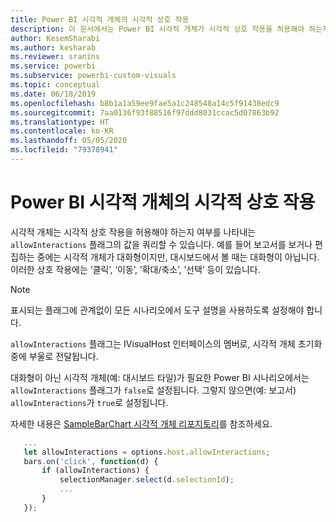 ```yaml
---
title: Power BI 시각적 개체의 시각적 상호 작용
description: 이 문서에서는 Power BI 시각적 개체가 시각적 상호 작용을 허용해야 하는지 여부를 확인하는 방법을 설명합니다.
author: KesemSharabi
ms.author: kesharab
ms.reviewer: sranins
ms.service: powerbi
ms.subservice: powerbi-custom-visuals
ms.topic: conceptual
ms.date: 06/18/2019
ms.openlocfilehash: b8b1a1a59ee9fae5a1c248548a14c5f91438edc9
ms.sourcegitcommit: 7aa0136f93f88516f97ddd8031ccac5d07863b92
ms.translationtype: HT
ms.contentlocale: ko-KR
ms.lasthandoff: 05/05/2020
ms.locfileid: "79378941"
---
```

# <a name="visual-interactions-in-power-bi-visuals"></a>Power BI 시각적 개체의 시각적 상호 작용

시각적 개체는 시각적 상호 작용을 허용해야 하는지 여부를 나타내는 `allowInteractions` 플래그의 값을 쿼리할 수 있습니다. 예를 들어 보고서를 보거나 편집하는 중에는 시각적 개체가 대화형이지만, 대시보드에서 볼 때는 대화형이 아닙니다. 이러한 상호 작용에는 ‘클릭’, ‘이동’, ’확대/축소’, ’선택’ 등이 있습니다.     

> [!NOTE]
> 표시되는 플래그에 관계없이 모든 시나리오에서 도구 설명을 사용하도록 설정해야 합니다.

`allowInteractions` 플래그는 IVisualHost 인터페이스의 멤버로, 시각적 개체 초기화 중에 부울로 전달됩니다.

대화형이 아닌 시각적 개체(예: 대시보드 타일)가 필요한 Power BI 시나리오에서는 `allowInteractions` 플래그가 `false`로 설정됩니다. 그렇지 않으면(예: 보고서) `allowInteractions`가 `true`로 설정됩니다.

자세한 내용은 [SampleBarChart 시각적 개체 리포지토리](https://github.com/Microsoft/PowerBI-visuals-sampleBarChart/commit/59a47935d8f5272ce145fe804193599ddb7e2001)를 참조하세요.

```typescript
   ...
   let allowInteractions = options.host.allowInteractions;
   bars.on('click', function(d) {
       if (allowInteractions) {
           selectionManager.select(d.selectionId);
           ...
       }
   });
```
